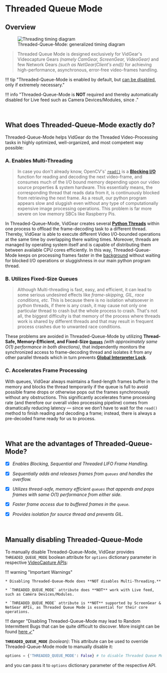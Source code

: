 <!--
===============================================
vidgear library source-code is deployed under the Apache 2.0 License:

Copyright (c) 2019 Abhishek Thakur(@abhiTronix) <abhi.una12@gmail.com>

Licensed under the Apache License, Version 2.0 (the "License");
you may not use this file except in compliance with the License.
You may obtain a copy of the License at

   http://www.apache.org/licenses/LICENSE-2.0

Unless required by applicable law or agreed to in writing, software
distributed under the License is distributed on an "AS IS" BASIS,
WITHOUT WARRANTIES OR CONDITIONS OF ANY KIND, either express or implied.
See the License for the specific language governing permissions and
limitations under the License.
===============================================
-->

# Threaded Queue Mode

## Overview

<figure>
  <img src="../../assets/images/tqm.webp" loading="lazy" alt="Threading timing diagram" class="center"/>
  <figcaption>Threaded-Queue-Mode: generalized timing diagram</figcaption>
</figure>

> Threaded Queue Mode is designed exclusively for VidGear's Videocapture Gears _(namely CamGear, ScreenGear, VideoGear)_ and few Network Gears _(such as NetGear(Client's end))_ for achieving high-performance, asynchronous, error-free video-frames handling. 

!!! tip "Threaded-Queue-Mode is enabled by default, but [can be disabled](#manually-disabling-threaded-queue-mode), only if extremely necessary."

!!! info "Threaded-Queue-Mode is **NOT** required and thereby automatically disabled for Live feed such as Camera Devices/Modules, since ."

&nbsp; 

## What does Threaded-Queue-Mode exactly do?

Threaded-Queue-Mode helps VidGear do the Threaded Video-Processing tasks in highly optimized, well-organized, and most competent way possible: 

### A. Enables Multi-Threading

> In case you don't already know, OpenCV's' [`read()`](https://docs.opencv.org/master/d8/dfe/classcv_1_1VideoCapture.html#a473055e77dd7faa4d26d686226b292c1) is a [**Blocking I/O**](https://luminousmen.com/post/asynchronous-programming-blocking-and-non-blocking) function for reading and decoding the next video-frame, and consumes much of the I/O bound memory depending upon our video source properties & system hardware. This essentially means, the corresponding thread that reads data from it, is continuously blocked from retrieving the next frame. As a result, our python program appears slow and sluggish even without any type of computationally expensive image processing operations. This problem is far more severe on low memory SBCs like Raspberry Pis.

In Threaded-Queue-Mode, VidGear creates several [**Python Threads**](https://docs.python.org/3/library/threading.html) within one process to offload the frame-decoding task to a different thread. Thereby,  VidGear is able to execute different Video I/O-bounded operations at the same time by overlapping there waiting times. Moreover,  threads are managed by operating system itself and is capable of distributing them between available CPU cores efficiently. In this way, Threaded-Queue-Mode keeps on processing frames faster in the [background](https://en.wikipedia.org/wiki/Daemon_(computing)) without waiting for blocked I/O operations or sluggishness in our main python program thread.

### B. Utilizes Fixed-Size Queues

> Although Multi-threading is fast, easy, and efficient, it can lead to some serious undesired effects like _frame-skipping, GIL, race conditions, etc._ This is because there is no isolation whatsoever in python threads, if there is any crash, it may cause not only one particular thread to crash but the whole process to crash. That's not all, the biggest difficulty is that memory of the process where threads work is shared by different threads and that may result in frequent process crashes due to unwanted race conditions.

These problems are avoided in Threaded-Queue-Mode by utilizing **Thread-Safe, Memory-Efficient, and Fixed-Size [`Queues`](https://docs.python.org/3/library/queue.html#module-queue)** _(with approximately same O(1) performance in both directions)_, that indpendently monitors the synchronized access to frame-decoding thread and isolates it from any other parallel threads which in turn prevents [**Global Interpreter Lock**](https://realpython.com/python-gil/). 

### C. Accelerates Frame Processing

With queues, VidGear always maintains a fixed-length frames buffer in the memory and blocks the thread temporarily if the queue is full to avoid possible frame drops or otherwise pops out the frames synchronously without any obstructions. This significantly accelerates frame processing rate (and therefore our overall video processing pipeline) comes from dramatically reducing latency — since we don’t have to wait for the `read()` method to finish reading and decoding a frame; instead, there is always a pre-decoded frame ready for us to process.


&nbsp; 

## What are the advantages of Threaded-Queue-Mode?

- [x] _Enables Blocking, Sequential and Threaded LIFO Frame Handling._

- [x] _Sequentially adds and releases frames from `queues` and handles the overflow._

- [x] _Utilizes thread-safe, memory efficient `queues` that appends and pops frames with same O(1) performance from either side._

- [x] _Faster frame access due to buffered frames in the `queue`._

- [x] _Provides isolation for source thread and prevents GIL._


&nbsp;


## Manually disabling Threaded-Queue-Mode

To manually disable Threaded-Queue-Mode, VidGear provides `THREADED_QUEUE_MODE` boolean attribute for `options` dictionary parameter in respective [VideoCapture APIs](../../gears/#a-videocapture-gears):  

!!! warning "Important Warnings"

	* Disabling Threaded-Queue-Mode does **NOT disables Multi-Threading.**

	* `THREADED_QUEUE_MODE` attribute does **NOT** work with Live feed, such as Camera Devices/Modules.

	* `THREADED_QUEUE_MODE` attribute is **NOT** supported by ScreenGear & NetGear APIs, as Threaded Queue Mode is essential for their core operations.


!!! danger "Disabling Threaded-Queue-Mode may lead to Random Intermittent Bugs that can be quite difficult to discover. More insight can be found [here ➶](https://github.com/abhiTronix/vidgear/issues/20#issue-452339596)"


**`THREADED_QUEUE_MODE`** _(boolean)_: This attribute can be used to override Threaded-Queue-Mode mode to manually disable it:

```python
options = {'THREADED_QUEUE_MODE': False} # to disable Threaded Queue Mode. 
```

and you can pass it to `options` dictionary parameter of the respective API.

&nbsp; 